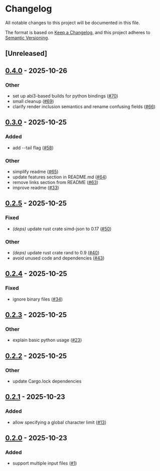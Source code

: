# Changelog

All notable changes to this project will be documented in this file.

The format is based on [Keep a Changelog](https://keepachangelog.com/en/1.0.0/),
and this project adheres to [Semantic Versioning](https://semver.org/spec/v2.0.0.html).

## [Unreleased]

## [0.4.0](https://github.com/kantord/headson/compare/v0.3.0...v0.4.0) - 2025-10-26

### Other

- set up abi3-based builds for python bindings ([#70](https://github.com/kantord/headson/pull/70))
- small cleanup ([#69](https://github.com/kantord/headson/pull/69))
- clarify render inclusion semantics and rename confusing fields ([#66](https://github.com/kantord/headson/pull/66))

## [0.3.0](https://github.com/kantord/headson/compare/v0.2.5...v0.3.0) - 2025-10-25

### Added

- add --tail flag ([#58](https://github.com/kantord/headson/pull/58))

### Other

- simplify readme ([#65](https://github.com/kantord/headson/pull/65))
- update features section in README.md ([#64](https://github.com/kantord/headson/pull/64))
- remove links section from README ([#63](https://github.com/kantord/headson/pull/63))
- improve readme ([#33](https://github.com/kantord/headson/pull/33))

## [0.2.5](https://github.com/kantord/headson/compare/v0.2.4...v0.2.5) - 2025-10-25

### Fixed

- *(deps)* update rust crate simd-json to 0.17 ([#50](https://github.com/kantord/headson/pull/50))

### Other

- *(deps)* update rust crate rand to 0.9 ([#40](https://github.com/kantord/headson/pull/40))
- avoid unused code and dependencies ([#43](https://github.com/kantord/headson/pull/43))

## [0.2.4](https://github.com/kantord/headson/compare/v0.2.3...v0.2.4) - 2025-10-25

### Fixed

- ignore binary files ([#34](https://github.com/kantord/headson/pull/34))

## [0.2.3](https://github.com/kantord/headson/compare/v0.2.2...v0.2.3) - 2025-10-25

### Other

- explain basic python usage ([#23](https://github.com/kantord/headson/pull/23))

## [0.2.2](https://github.com/kantord/headson/compare/v0.2.1...v0.2.2) - 2025-10-25

### Other

- update Cargo.lock dependencies

## [0.2.1](https://github.com/kantord/headson/compare/v0.2.0...v0.2.1) - 2025-10-23

### Added

- allow specifying a global character limit ([#13](https://github.com/kantord/headson/pull/13))

## [0.2.0](https://github.com/kantord/headson/compare/v0.1.0...v0.2.0) - 2025-10-23

### Added

- support multiple input files ([#1](https://github.com/kantord/headson/pull/1))
